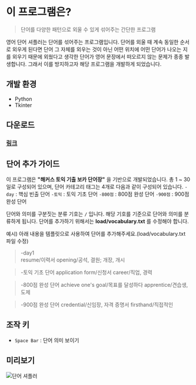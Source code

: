 # 이 프로그램은?
> 단어를 다양한 패턴으로 외울 수 있게 섞어주는 간단한 프로그램

영어 단어 셔플러는 단어를 섞어주는 프로그램입니다. 단어를 외울 때 계속 동일한 순서로 외우게 된다면 단어 그 자체를 외우는 것이 아닌 어떤 위치에 어떤 단어가 나오는 지를 외우기 때문에 외웠다고 생각한 단어가 영어 문장에서 떠오르지 않는 문제가 종종 발생합니다. 그래서 이를 방지하고자 해당 프로그램을 개발하게 되었습니다.

## 개발 환경
- Python
- Tkinter

## 다운로드
### [링크](https://drive.google.com/file/d/18xKlQw0jbdXhscpGb_qpJXhYlVKl70q6/view?usp=sharing)

## 단어 추가 가이드
이 프로그램은 **"해커스 토익 기출 보카 단어장"** 을 기반으로 개발되었습니다.
총 1 ~ 30일로 구성되어 있으며, 단어 카테고리 태그는 4개로 다음과 같이 구성되어 있습니다.
`-day` : 핵심 빈출 단어
`-토익` : 토익 기초 단어
`-800점` : 800점 완성 단어
`-900점` : 900점 완성 단어

단어와 의미를 구분짓는 분류 기호는 `/` 입니다. 해당 기호를 기준으로 단어와 의미를 분류하게 됩니다.
단어를 추가하기 위해서는 **load/vocabulary.txt** 를 수정해야 합니다.

예시) 아래 내용을 템플릿으로 사용하여 단어를 추가해주세요.(load/vocabulary.txt 파일 수정)
> -day1<br>
> resume/이력서
> opening/공석, 결원; 개장, 개시

>-토익 기초 단어
application form/신청서
career/직업, 경력

> -800점 완성 단어
achieve one's goal/목표를 달성하다
apprentice/견습생, 도제

>-900점 완성 단어
credential/신임장, 자격 증명서
firsthand/직접적인

## 조작 키
- `Space Bar` : 단어 의미 보이기

## 미리보기
![단어 셔플러](https://user-images.githubusercontent.com/59381113/168864535-64158f1a-e147-405a-b77e-a69ad6164fa0.gif)
